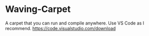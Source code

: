 # Waving-Carpet
A carpet that you can run and compile anywhere. Use VS Code as I recommend. https://code.visualstudio.com/download
